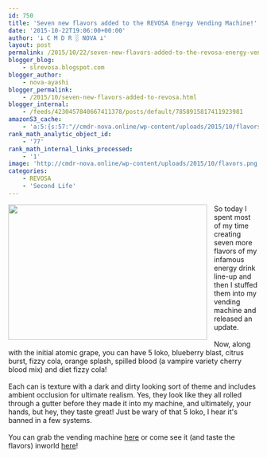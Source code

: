 ```yaml
---
id: 750
title: 'Seven new flavors added to the REVOSA Energy Vending Machine!'
date: '2015-10-22T19:06:00+00:00'
author: '𐕣 C M D R ░ NOVA 𐕣'
layout: post
permalink: /2015/10/22/seven-new-flavors-added-to-the-revosa-energy-vending-machine/
blogger_blog:
    - slrevosa.blogspot.com
blogger_author:
    - nova-ayashi
blogger_permalink:
    - /2015/10/seven-new-flavors-added-to-revosa.html
blogger_internal:
    - /feeds/4230457840667411378/posts/default/7858915817411923981
amazonS3_cache:
    - 'a:5:{s:57:"//cmdr-nova.online/wp-content/uploads/2015/10/flavors.png";a:1:{s:9:"timestamp";i:1721698459;}s:65:"//cmdr-nova.online/wp-content/uploads/2015/10/flavors-300x205.png";a:1:{s:9:"timestamp";i:1721698459;}s:51:"//cmdr-nova.online/wp-content/uploads/2024/02/3.gif";a:1:{s:9:"timestamp";i:1715611947;}s:57:"//cmdr-nova.online/wp-content/uploads/2024/02/NoAi_01.png";a:1:{s:9:"timestamp";i:1721396781;}s:67:"//cmdr-nova.online/wp-content/uploads/2024/02/721ac29ea9cbae00.jpeg";a:1:{s:9:"timestamp";i:1712957830;}}'
rank_math_analytic_object_id:
    - '77'
rank_math_internal_links_processed:
    - '1'
image: 'http://cmdr-nova.online/wp-content/uploads/2015/10/flavors.png'
categories:
    - REVOSA
    - 'Second Life'
---
```


<div style="clear: both; text-align: center;">
<a href="http://cmdr-nova.online/wp-content/uploads/2015/10/flavors.png" style="clear: left; float: left; margin-bottom: 1em; margin-right: 1em;"><img border="0" height="272" src="http://cmdr-nova.online/wp-content/uploads/2015/10/flavors-300x205.png" width="400" /></a></div>
So today I spent most of my time creating seven more flavors of my infamous energy drink line-up and then I stuffed them into my vending machine and released an update.<br />
<br />
Now, along with the initial atomic grape, you can have 5 loko, blueberry blast, citrus burst, fizzy cola, orange splash, spilled blood (a vampire variety cherry blood mix) and diet fizzy cola!<br />
<br />
Each can is texture with a dark and dirty looking sort of theme and includes ambient occlusion for ultimate realism. Yes, they look like they all rolled through a gutter before they made it into my machine, and ultimately, your hands, but hey, they taste great! Just be wary of that 5 loko, I hear it's banned in a few systems.<br />
<br />
You can grab the vending machine <a href="https://marketplace.secondlife.com/p/REVOSA-Energy-Vending-Machine/7906657" target="_blank" rel="noopener">here</a> or come see it (and taste the flavors) inworld <a href="http://maps.secondlife.com/secondlife/Pisces/179/243/27" target="_blank" rel="noopener">here</a>!